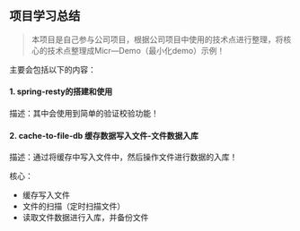 ## 项目学习总结
> 本项目是自己参与公司项目，根据公司项目中使用的技术点进行整理，将核心的技术点整理成Micr—Demo（最小化demo）示例！
 
主要会包括以下的内容：
#### 1. spring-resty的搭建和使用
描述：其中会使用到简单的验证校验功能！


#### 2. cache-to-file-db 缓存数据写入文件-文件数据入库
描述：通过将缓存中写入文件中，然后操作文件进行数据的入库！

核心：
- 缓存写入文件
- 文件的扫描（定时扫描文件）
- 读取文件数据进行入库，并备份文件


##